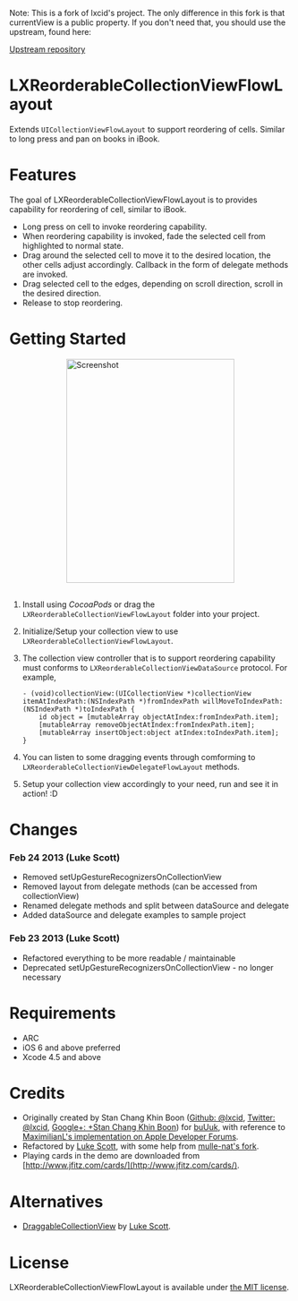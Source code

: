 Note: This is a fork of lxcid's project. The only difference in this fork is that currentView is a public property. If you don't need that, you should use the upstream, found here:

 [Upstream repository](https://github.com/lxcid/LXReorderableCollectionViewFlowLayout)

LXReorderableCollectionViewFlowLayout
=====================================

Extends `UICollectionViewFlowLayout` to support reordering of cells. Similar to long press and pan on books in iBook.

Features
========

The goal of LXReorderableCollectionViewFlowLayout is to provides capability for reordering of cell, similar to iBook.

 - Long press on cell to invoke reordering capability.
 - When reordering capability is invoked, fade the selected cell from highlighted to normal state.
 - Drag around the selected cell to move it to the desired location, the other cells adjust accordingly. Callback in the form of delegate methods are invoked.
 - Drag selected cell to the edges, depending on scroll direction, scroll in the desired direction.
 - Release to stop reordering.

Getting Started
===============

<img src="https://raw.github.com/lxcid/LXReorderableCollectionViewFlowLayout/master/Content/Screenshots/screenshot1.png" alt="Screenshot" title="Screenshot" style="display:block; margin: 10px auto 30px auto; width: 300px; height: 400px;" class="center">

 1. Install using *CocoaPods* or drag the `LXReorderableCollectionViewFlowLayout` folder into your project.
 2. Initialize/Setup your collection view to use `LXReorderableCollectionViewFlowLayout`.

 3. The collection view controller that is to support reordering capability must conforms to `LXReorderableCollectionViewDataSource` protocol. For example,

        - (void)collectionView:(UICollectionView *)collectionView itemAtIndexPath:(NSIndexPath *)fromIndexPath willMoveToIndexPath:(NSIndexPath *)toIndexPath {
            id object = [mutableArray objectAtIndex:fromIndexPath.item];
            [mutableArray removeObjectAtIndex:fromIndexPath.item];
            [mutableArray insertObject:object atIndex:toIndexPath.item];
        }

 4. You can listen to some dragging events through comforming to `LXReorderableCollectionViewDelegateFlowLayout` methods.
 5. Setup your collection view accordingly to your need, run and see it in action! :D

Changes
============

### Feb 24 2013 (Luke Scott)

- Removed setUpGestureRecognizersOnCollectionView
- Removed layout from delegate methods (can be accessed from collectionView)
- Renamed delegate methods and split between dataSource and delegate
- Added dataSource and delegate examples to sample project

### Feb 23 2013 (Luke Scott)

- Refactored everything to be more readable / maintainable
- Deprecated setUpGestureRecognizersOnCollectionView - no longer necessary

Requirements
============

 - ARC
 - iOS 6 and above preferred
 - Xcode 4.5 and above

Credits
=======

- Originally created by Stan Chang Khin Boon ([Github: @lxcid](http://github.com/lxcid), [Twitter: @lxcid](https://twitter.com/lxcid), [Google+: +Stan Chang Khin Boon](https://plus.google.com/118232095174296729296?rel=author)) for [buUuk](http://www.buuuk.com/), with reference to [MaximilianL's implementation on Apple Developer Forums](https://devforums.apple.com/message/682764).
- Refactored by [Luke Scott](https://github.com/lukescott), with some help from [mulle-nat's fork](https://github.com/mulle-nat/LXReorderableCollectionViewFlowLayout).
- Playing cards in the demo are downloaded from [http://www.jfitz.com/cards/](http://www.jfitz.com/cards/).

Alternatives
============

- [DraggableCollectionView](https://github.com/lukescott/DraggableCollectionView) by [Luke Scott](https://github.com/lukescott).

License
=======

LXReorderableCollectionViewFlowLayout is available under [the MIT license](LICENSE).
